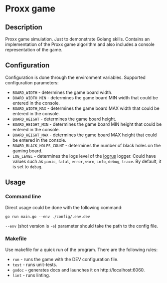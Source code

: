 # Proxx game
## Description
Proxx game simulation. Just to demonstrate Golang skills. Contains an implementation of the Proxx game algorithm and also includes a console representation of the game.
## Configuration
Configuration is done through the environment variables. Supported configuration parameters:  
- ```BOARD_WIDTH``` - determines the game board width.
- ```BOARD_WIDTH_MIN``` - determines the game board MIN width that could be entered in the console.
- ```BOARD_WIDTH_MAX``` - determines the game board MAX width that could be entered in the console.
- ```BOARD_HEIGHT``` - determines the game board height.
- ```BOARD_HEIGHT_MIN``` - determines the game board MIN height that could be entered in the console.
- ```BOARD_HEIGHT_MAX``` - determines the game board MAX height that could be entered in the console.
- ```BOARD_BLACK_HOLES_COUNT``` - determines the number of black holes on the gaming board.
- ```LOG_LEVEL``` - determines the logs level of the [logrus](https://github.com/sirupsen/logrus) logger. Could have values such as  ```panic```, ```fatal```, ```error```,  ```warn```, ```info```, ```debug```, ```trace```. By default, it is set to ```debug```.
## Usage
### Command line
Direct usage could be done with the following command:  

```go run main.go --env ./config/.env.dev```  

```--env``` (shot version is ```-e```) parameter should take the path to the config file.
### Makefile
Use makefile for a quick run of the program. There are the following rules:
- ```run``` - runs the game with the DEV configuration file.  
- ```test``` - runs unit-tests.
- ```godoc``` - generates docs and launches it on http://localhost:6060.  
- ```lint``` - runs linting.  